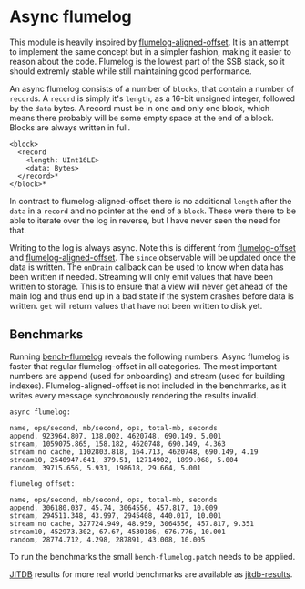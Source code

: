 # Async flumelog

This module is heavily inspired by [flumelog-aligned-offset]. It is an
attempt to implement the same concept but in a simpler fashion,
making it easier to reason about the code.
Flumelog is the lowest part of the SSB stack, so it should
extremly stable while still maintaining good performance.

An async flumelog consists of a number of `blocks`, that contain a
number of `record`s. A `record` is simply it's `length`, as a 16-bit unsigned integer,
followed by the `data` bytes. A record must be in one and only one block,
which means there probably will be some empty space at the end of a block.
Blocks are always written in full.

```
<block>
  <record
    <length: UInt16LE>
    <data: Bytes>
  </record>*
</block>*
```

In contrast to flumelog-aligned-offset there is no additional `length` after the
`data` in a `record` and no pointer at the end of a `block`. These were there to
be able to iterate over the log in reverse, but I have never seen the need for
that.

Writing to the log is always async. Note this is different from
[flumelog-offset] and [flumelog-aligned-offset]. The `since` observable
will be updated once the data is written. The `onDrain` callback can be used to
know when data has been written if needed. Streaming will only emit
values that have been written to storage. This is to ensure that a
view will never get ahead of the main log and thus end up in a bad
state if the system crashes before data is written. `get` will return
values that have not been written to disk yet.

## Benchmarks

Running [bench-flumelog] reveals the following numbers. Async flumelog
is faster that regular flumelog-offset in all categories. The most
important numbers are append (used for onboarding) and stream (used
for building indexes). Flumelog-aligned-offset is not included in the
benchmarks, as it writes every message synchronously rendering the
results invalid.

```
async flumelog:

name, ops/second, mb/second, ops, total-mb, seconds
append, 923964.807, 138.002, 4620748, 690.149, 5.001
stream, 1059075.865, 158.182, 4620748, 690.149, 4.363
stream no cache, 1102803.818, 164.713, 4620748, 690.149, 4.19
stream10, 2540947.641, 379.51, 12714902, 1899.068, 5.004
random, 39715.656, 5.931, 198618, 29.664, 5.001

flumelog offset:

name, ops/second, mb/second, ops, total-mb, seconds
append, 306180.037, 45.74, 3064556, 457.817, 10.009
stream, 294511.348, 43.997, 2945408, 440.017, 10.001
stream no cache, 327724.949, 48.959, 3064556, 457.817, 9.351
stream10, 452973.302, 67.67, 4530186, 676.776, 10.001
random, 28774.712, 4.298, 287891, 43.008, 10.005
```

To run the benchmarks the small `bench-flumelog.patch` needs to be
applied.

[JITDB] results for more real world benchmarks are available as [jitdb-results].

[flumelog-aligned-offset]: https://github.com/flumedb/flumelog-aligned-offset/
[flumelog-offset]: https://github.com/flumedb/flumelog-offset/
[bench-flumelog]: https://github.com/flumedb/bench-flumelog
[JITDB]: https://github.com/arj03/jitdb/
[jitdb-results]: https://github.com/arj03/jitdb/blob/master/bench.txt
